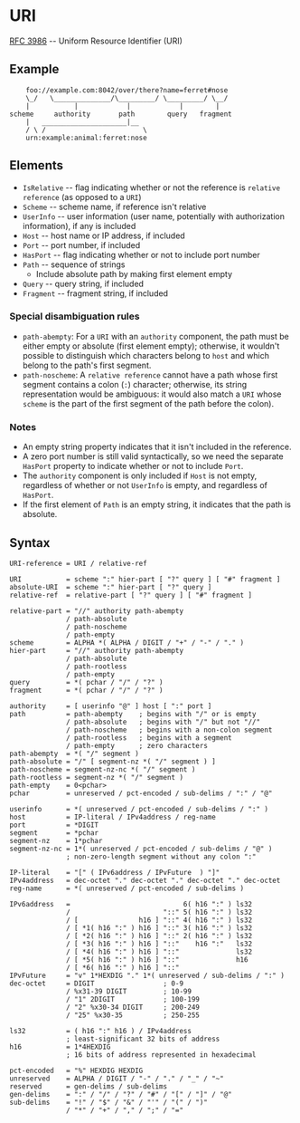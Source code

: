 # URI

[RFC 3986](https://tools.ietf.org/html/rfc3986) -- Uniform Resource Identifier (URI)

## Example

        foo://example.com:8042/over/there?name=ferret#nose
        \_/   \______________/\_________/ \_________/ \__/
        |           |            |            |        |
    scheme     authority       path        query   fragment
        |   _____________________|__
        / \ /                        \
        urn:example:animal:ferret:nose

## Elements

* `IsRelative` -- flag indicating whether or not the reference is `relative reference` (as opposed to a `URI`)
* `Scheme` -- scheme name, if reference isn't relative
* `UserInfo` -- user information (user name, potentially with authorization information), if any is included
* `Host` -- host name or IP address, if included
* `Port` -- port number, if included
* `HasPort` -- flag indicating whether or not to include port number
* `Path` -- sequence of strings
  * Include absolute path by making first element empty
* `Query` -- query string, if included
* `Fragment` -- fragment string, if included

### Special disambiguation rules

* `path-abempty`: For a `URI` with an `authority` component, the path must be either empty or absolute (first element empty); otherwise, it wouldn't possible to distinguish which characters belong to `host` and which belong to the path's first segment.
* `path-noscheme`: A `relative reference` cannot have a path whose first segment contains a colon (`:`) character; otherwise, its string representation would be ambiguous: it would also match a `URI` whose `scheme` is the part of the first segment of the path before the colon).

### Notes

* An empty string property indicates that it isn't included in the reference.
* A zero port number is still valid syntactically, so we need the separate `HasPort` property to indicate whether or not to include `Port`.
* The `authority` component is only included if `Host` is not empty, regardless of whether or not `UserInfo` is empty, and regardless of `HasPort`.
* If the first element of `Path` is an empty string, it indicates that the path is absolute.

## Syntax

    URI-reference = URI / relative-ref

    URI           = scheme ":" hier-part [ "?" query ] [ "#" fragment ]
    absolute-URI  = scheme ":" hier-part [ "?" query ]
    relative-ref  = relative-part [ "?" query ] [ "#" fragment ]

    relative-part = "//" authority path-abempty
                  / path-absolute
                  / path-noscheme
                  / path-empty
    scheme        = ALPHA *( ALPHA / DIGIT / "+" / "-" / "." )
    hier-part     = "//" authority path-abempty
                  / path-absolute
                  / path-rootless
                  / path-empty
    query         = *( pchar / "/" / "?" )
    fragment      = *( pchar / "/" / "?" )

    authority     = [ userinfo "@" ] host [ ":" port ]
    path          = path-abempty    ; begins with "/" or is empty
                  / path-absolute   ; begins with "/" but not "//"
                  / path-noscheme   ; begins with a non-colon segment
                  / path-rootless   ; begins with a segment
                  / path-empty      ; zero characters
    path-abempty  = *( "/" segment )
    path-absolute = "/" [ segment-nz *( "/" segment ) ]
    path-noscheme = segment-nz-nc *( "/" segment )
    path-rootless = segment-nz *( "/" segment )
    path-empty    = 0<pchar>
    pchar         = unreserved / pct-encoded / sub-delims / ":" / "@"

    userinfo      = *( unreserved / pct-encoded / sub-delims / ":" )
    host          = IP-literal / IPv4address / reg-name
    port          = *DIGIT
    segment       = *pchar
    segment-nz    = 1*pchar
    segment-nz-nc = 1*( unreserved / pct-encoded / sub-delims / "@" )
                  ; non-zero-length segment without any colon ":"

    IP-literal    = "[" ( IPv6address / IPvFuture  ) "]"
    IPv4address   = dec-octet "." dec-octet "." dec-octet "." dec-octet
    reg-name      = *( unreserved / pct-encoded / sub-delims )

    IPv6address   =                            6( h16 ":" ) ls32
                  /                       "::" 5( h16 ":" ) ls32
                  / [               h16 ] "::" 4( h16 ":" ) ls32
                  / [ *1( h16 ":" ) h16 ] "::" 3( h16 ":" ) ls32
                  / [ *2( h16 ":" ) h16 ] "::" 2( h16 ":" ) ls32
                  / [ *3( h16 ":" ) h16 ] "::"    h16 ":"   ls32
                  / [ *4( h16 ":" ) h16 ] "::"              ls32
                  / [ *5( h16 ":" ) h16 ] "::"              h16
                  / [ *6( h16 ":" ) h16 ] "::"
    IPvFuture     = "v" 1*HEXDIG "." 1*( unreserved / sub-delims / ":" )
    dec-octet     = DIGIT                 ; 0-9
                  / %x31-39 DIGIT         ; 10-99
                  / "1" 2DIGIT            ; 100-199
                  / "2" %x30-34 DIGIT     ; 200-249
                  / "25" %x30-35          ; 250-255

    ls32          = ( h16 ":" h16 ) / IPv4address
                  ; least-significant 32 bits of address
    h16           = 1*4HEXDIG
                  ; 16 bits of address represented in hexadecimal

    pct-encoded   = "%" HEXDIG HEXDIG
    unreserved    = ALPHA / DIGIT / "-" / "." / "_" / "~"
    reserved      = gen-delims / sub-delims
    gen-delims    = ":" / "/" / "?" / "#" / "[" / "]" / "@"
    sub-delims    = "!" / "$" / "&" / "'" / "(" / ")"
                  / "*" / "+" / "," / ";" / "="

